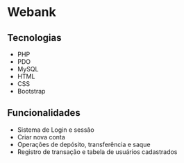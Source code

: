 # Webank

## Tecnologias
- PHP
- PDO
- MySQL
- HTML
- CSS
- Bootstrap

## Funcionalidades

- Sistema de Login e sessão
- Criar nova conta
- Operações de depósito, transferência e saque
- Registro de transação e tabela de usuários cadastrados
